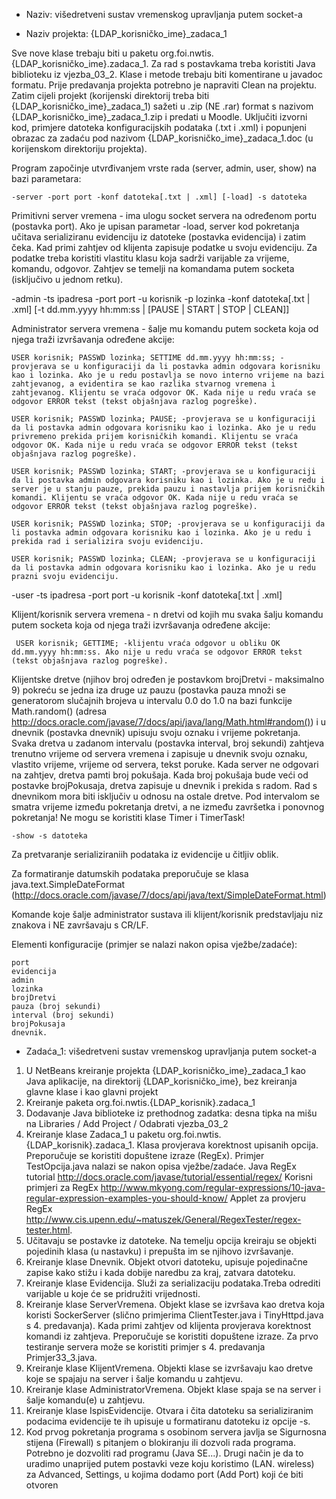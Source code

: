 *   Naziv: višedretveni sustav vremenskog upravljanja putem socket-a

*   Naziv projekta: {LDAP\_korisničko\_ime}\_zadaca_1

Sve nove klase trebaju biti u paketu org.foi.nwtis.{LDAP\_korisničko\_ime}.zadaca\_1. Za rad s postavkama treba koristiti Java biblioteku iz vjezba\_03\_2. Klase i metode trebaju biti komentirane u javadoc formatu. Prije predavanja projekta potrebno je napraviti Clean na projektu. Zatim cijeli projekt (korijenski direktorij treba biti {LDAP\_korisničko\_ime}\_zadaca\_1) sažeti u .zip (NE .rar) format s nazivom {LDAP\_korisničko\_ime}\_zadaca\_1.zip i predati u Moodle. Uključiti izvorni kod, primjere datoteka konfiguracijskih podataka (.txt i .xml) i popunjeni obrazac za zadaću pod nazivom {LDAP\_korisničko\_ime}\_zadaca_1.doc (u korijenskom direktoriju projekta).

Program započinje utvrđivanjem vrste rada (server, admin, user, show) na bazi parametara:

    -server -port port -konf datoteka[.txt | .xml] [-load] -s datoteka

Primitivni server vremena -  ima ulogu socket servera na određenom portu (postavka port). Ako je upisan parametar -load, server kod pokretanja učitava serializiranu evidenciju iz datoteke (postavka evidencija) i zatim čeka. Kad primi zahtjev od klijenta zapisuje podatke u svoju evidenciju. Za podatke treba koristiti vlastitu klasu koja sadrži varijable za vrijeme, komandu, odgovor. Zahtjev se temelji na komandama putem socketa (isključivo u jednom retku).

-admin -ts ipadresa -port port -u korisnik -p lozinka -konf datoteka[.txt | .xml] [-t dd.mm.yyyy hh:mm:ss | [PAUSE | START | STOP | CLEAN]]

Administrator servera vremena - šalje mu komandu putem socketa koja od njega traži izvršavanja određene akcije:

    USER korisnik; PASSWD lozinka; SETTIME dd.mm.yyyy hh:mm:ss; -provjerava se u konfiguraciji da li postavka admin odgovara korisniku kao i lozinka. Ako je u redu postavlja se novo interno vrijeme na bazi zahtjevanog, a evidentira se kao razlika stvarnog vremena i zahtjevanog. Klijentu se vraća odgovor OK. Kada nije u redu vraća se odgovor ERROR tekst (tekst objašnjava razlog pogreške).

    USER korisnik; PASSWD lozinka; PAUSE; -provjerava se u konfiguraciji da li postavka admin odgovara korisniku kao i lozinka. Ako je u redu privremeno prekida prijem korisničkih komandi. Klijentu se vraća odgovor OK. Kada nije u redu vraća se odgovor ERROR tekst (tekst objašnjava razlog pogreške).

    USER korisnik; PASSWD lozinka; START; -provjerava se u konfiguraciji da li postavka admin odgovara korisniku kao i lozinka. Ako je u redu i server je u stanju pauze, prekida pauzu i nastavlja prijem korisničkih komandi. Klijentu se vraća odgovor OK. Kada nije u redu vraća se odgovor ERROR tekst (tekst objašnjava razlog pogreške).

    USER korisnik; PASSWD lozinka; STOP; -provjerava se u konfiguraciji da li postavka admin odgovara korisniku kao i lozinka. Ako je u redu i prekida rad i serializira svoju evidenciju.

    USER korisnik; PASSWD lozinka; CLEAN; -provjerava se u konfiguraciji da li postavka admin odgovara korisniku kao i lozinka. Ako je u redu prazni svoju evidenciju.

-user -ts ipadresa -port port -u korisnik -konf datoteka[.txt | .xml] 

Klijent/korisnik servera vremena - n dretvi od kojih mu svaka šalju komandu putem socketa koja od njega traži izvršavanja određene akcije:

     USER korisnik; GETTIME; -klijentu vraća odgovor u obliku OK dd.mm.yyyy hh:mm:ss. Ako nije u redu vraća se odgovor ERROR tekst (tekst objašnjava razlog pogreške).

Klijentske dretve (njihov broj određen je postavkom brojDretvi - maksimalno 9) pokreću se jedna iza druge uz pauzu (postavka pauza množi se generatorom slučajnih brojeva u intervalu 0.0 do 1.0 na bazi funkcije Math.random() (adresa http://docs.oracle.com/javase/7/docs/api/java/lang/Math.html#random())  i u dnevnik (postavka dnevnik) upisuju svoju oznaku i vrijeme pokretanja. Svaka dretva u zadanom intervalu (postavka interval, broj sekundi) zahtjeva trenutno vrijeme od servera vremena i zapisuje u dnevnik svoju oznaku, vlastito vrijeme, vrijeme od servera, tekst poruke. Kada server ne odgovari na zahtjev, dretva pamti broj pokušaja. Kada broj pokušaja bude veći od postavke brojPokusaja, dretva zapisuje u dnevnik i prekida s radom. Rad s dnevnikom mora biti isključiv u odnosu na ostale dretve. Pod intervalom se smatra vrijeme između pokretanja dretvi, a ne između završetka i ponovnog pokretanja! Ne mogu se koristiti klase Timer i TimerTask! 

    -show -s datoteka

Za pretvaranje serializiraniih podataka iz evidencije u čitljiv oblik.

Za formatiranje datumskih podataka preporučuje se klasa java.text.SimpleDateFormat (http://docs.oracle.com/javase/7/docs/api/java/text/SimpleDateFormat.html)

Komande koje šalje administrator sustava ili klijent/korisnik predstavljaju niz znakova i NE završavaju s CR/LF.

Elementi konfiguracije (primjer se nalazi nakon opisa vježbe/zadaće):

    port
    evidencija
    admin
    lozinka
    brojDretvi
    pauza (broj sekundi)
    interval (broj sekundi)
    brojPokusaja
    dnevnik.

*   Zadaća_1: višedretveni sustav vremenskog upravljanja putem socket-a

1.  U NetBeans kreiranje projekta {LDAP_korisničko_ime}_zadaca_1 kao Java aplikacije, na direktorij {LDAP_korisničko_ime}, bez kreiranja glavne klase i kao glavni projekt
2.  Kreiranje paketa org.foi.nwtis.{LDAP_korisnik}.zadaca_1
3.  Dodavanje Java biblioteke iz prethodnog zadatka: desna tipka na mišu na Libraries / Add Project / Odabrati vjezba_03_2
4.  Kreiranje klase Zadaca_1 u paketu org.foi.nwtis.{LDAP_korisnik}.zadaca_1. Klasa provjerava korektnost upisanih opcija. Preporučuje se koristiti dopuštene izraze (RegEx). Primjer TestOpcija.java nalazi se nakon opisa vježbe/zadaće.
    Java RegEx tutorial http://docs.oracle.com/javase/tutorial/essential/regex/
    Korisni primjeri za RegEx http://www.mkyong.com/regular-expressions/10-java-regular-expression-examples-you-should-know/
    Applet za provjeru RegEx http://www.cis.upenn.edu/~matuszek/General/RegexTester/regex-tester.html.
5.  Učitavaju se postavke iz datoteke. Na temelju opcija kreiraju se objekti pojedinih klasa (u nastavku) i prepušta im se njihovo izvršavanje.
6.  Kreiranje klase Dnevnik. Objekt otvori datoteku, upisuje pojedinačne zapise kako stižu i kada dobije naredbu za kraj, zatvara datoteku.
7.  Kreiranje klase Evidencija. Služi za serializaciju podataka.Treba odrediti varijable u koje će se pridružiti vrijednosti.
8.  Kreiranje klase ServerVremena. Objekt klase se izvršava kao dretva koja koristi SockerServer (slično primjerima ClientTester.java i TinyHttpd.java s 4. predavanja). Kada primi zahtjev od klijenta provjerava  korektnost komandi iz zahtjeva. Preporučuje se koristiti dopuštene izraze. Za prvo testiranje servera može se koristiti primjer s 4. predavanja Primjer33_3.java.
9.  Kreiranje klase KlijentVremena. Objekti klase se izvršavaju kao dretve koje se spajaju na server i šalje komandu u zahtjevu. 
10. Kreiranje klase AdministratorVremena. Objekt klase spaja se na server i šalje komandu(e) u zahtjevu.
11. Kreiranje klase IspisEvidencije. Otvara i čita datoteku sa serializiranim podacima evidencije te ih upisuje u formatiranu datoteku iz opcije -s.
12. Kod prvog pokretanja programa s osobinom servera javlja se Sigurnosna stijena (Firewall) s pitanjem o blokiranju ili dozvoli rada programa. Potrebno je dozvoliti rad programu (Java SE...). Drugi način je da to uradimo unaprijed putem postavki veze koju koristimo (LAN. wireless) za Advanced, Settings, u kojima dodamo port (Add Port) koji će biti otvoren